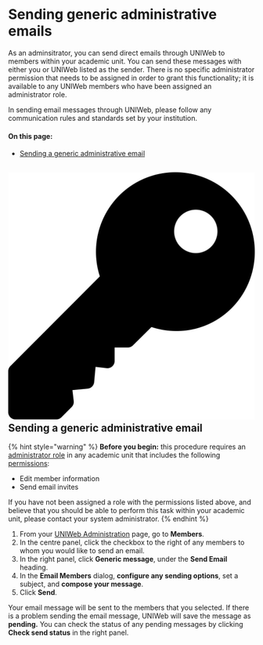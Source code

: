 # Sending generic administrative emails

As an adminsitrator, you can send direct emails through UNIWeb to members within your academic unit. You can send these messages with either you or UNIWeb listed as the sender.  There is no specific administrator permission that needs to be assigned in order to grant this functionality; it is available to any UNIWeb members who have been assigned an administrator role.

In sending email messages through UNIWeb, please follow any communication rules and standards set by your institution.

#### On this page:

* [Sending a generic administrative email](sending-generic-administrative-emails.md#sending-a-generic-administrative-email)

## ![](../../.gitbook/assets/key%20%281%29.svg) Sending a generic administrative email

{% hint style="warning" %}
**Before you begin:** this procedure requires an [administrator role](managing-administrator-roles-and-permissions.md) in any academic unit that includes the following [permissions](managing-administrator-roles-and-permissions.md#administrator-permissions):

* Edit member information
* Send email invites

If you have not been assigned a role with the permissions listed above, and believe that you should be able to perform this task within your academic unit, please contact your system administrator.
{% endhint %}

1. From your [UNIWeb Administration](../../navigating-uniweb/the-administration-page.md) page, go to **Members**.
2. In the centre panel, click the checkbox to the right of any members to whom you would like to send an email.
3. In the right panel, click **Generic message**, under the **Send Email** heading.
4. In the **Email Members** dialog, **configure any sending options**, set a subject, and **compose your message**.
5. Click **Send**.

Your email message will be sent to the members that you selected. If there is a problem sending the email message, UNIWeb will save the message as **pending.** You can check the status of any pending messages by clicking **Check send status** in the right panel.

